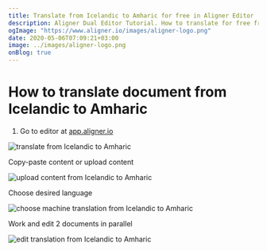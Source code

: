 ```yaml
---
title: Translate from Icelandic to Amharic for free in Aligner Editor
description: Aligner Dual Editor Tutorial. How to translate for free from Icelandic to Amharic. Aligner is multilingual document management platform. 
ogImage: "https://www.aligner.io/images/aligner-logo.png"
date: 2020-05-06T07:09:21+03:00
image: ../images/aligner-logo.png
onBlog: true
---
```


# How to translate document from Icelandic to Amharic

1. Go to editor at [app.aligner.io](https://app.aligner.io "Aligner App web page")

![translate from Icelandic to Amharic](../aligner-blank-editor.png "translate from Icelandic to Amharic")

Copy-paste content or upload content

![upload content from Icelandic to Amharic](../aligner-uploaded-document.png "upload content from Icelandic to Amharic")

Choose desired language

![choose machine translation from Icelandic to Amharic](../aligner-language-dropdown.png "choose machine translation from Icelandic to Amharic")

Work and edit 2 documents in parallel

![edit translation from Icelandic to Amharic](../aligner-double-sitded-editor.png "edit translation from Icelandic to Amharic")

